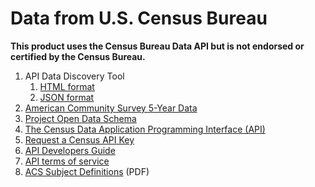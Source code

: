 # Data from U.S. Census Bureau

**This product uses the Census Bureau Data API but is not endorsed or certified by the Census Bureau.**

1. API Data Discovery Tool
    1. [HTML format](https://api.census.gov/data.html)
    1. [JSON format](https://api.census.gov/data.json)
1. [American Community Survey 5-Year Data](https://www.census.gov/data/developers/data-sets/acs-5year.html)
1. [Project Open Data Schema](https://project-open-data.cio.gov/schema/)
1. [The Census Data Application Programming Interface (API)](www.census.gov/data/developers/updates/new-discovery-tool.html)
1. [Request a Census API Key](http://api.census.gov/data/key_signup.html)
1. [API Developers Guide](https://www.census.gov/data/developers/guidance/api-user-guide.html)
1. [API terms of service](https://www.census.gov/data/developers/about/terms-of-service.html)
1. [ACS Subject Definitions](https://www2.census.gov/programs-surveys/acs/tech_docs/subject_definitions/2018_ACSSubjectDefinitions.pdf?#) (PDF)

